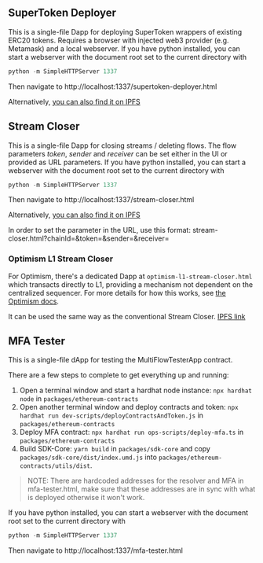 ## SuperToken Deployer

This is a single-file Dapp for deploying SuperToken wrappers of existing ERC20 tokens.
Requires a browser with injected web3 provider (e.g. Metamask) and a local webserver.
If you have python installed, you can start a webserver with the document root set to the current directory with

```python
python -m SimpleHTTPServer 1337
```

Then navigate to http://localhost:1337/supertoken-deployer.html

Alternatively, [you can also find it on IPFS](https://cloudflare-ipfs.com/ipns/k2k4r8mh72qtu8510x7okj8c78nijugxr53edj7nxs8yecqy7zlyh4rz/supertoken-deployer.html)

## Stream Closer

This is a single-file Dapp for closing streams / deleting flows.
The flow parameters _token_, _sender_ and _receiver_ can be set either in the UI or provided as URL parameters.
If you have python installed, you can start a webserver with the document root set to the current directory with

```python
python -m SimpleHTTPServer 1337
```

Then navigate to http://localhost:1337/stream-closer.html

Alternatively, [you can also find it on IPFS](https://cloudflare-ipfs.com/ipns/k2k4r8mh72qtu8510x7okj8c78nijugxr53edj7nxs8yecqy7zlyh4rz/stream-closer.html)

In order to set the parameter in the URL, use this format:
stream-closer.html?chainId=<chainId>&token=<tokenAddress>&sender=<senderAddress>&receiver=<receiverAddress>

### Optimism L1 Stream Closer

For Optimism, there's a dedicated Dapp at `optimism-l1-stream-closer.html` which transacts directly to L1, providing a mechanism not dependent on the centralized sequencer.
For more details for how this works, see [the Optimism docs](https://github.com/ethereum-optimism/optimism/blob/develop/specs/deposits.md).

It can be used the same way as the conventional Stream Closer. [IPFS link](https://cloudflare-ipfs.com/ipns/k2k4r8mh72qtu8510x7okj8c78nijugxr53edj7nxs8yecqy7zlyh4rz/optimism-l1-stream-closer.html)

## MFA Tester

This is a single-file dApp for testing the MultiFlowTesterApp contract.

There are a few steps to complete to get everything up and running:

1. Open a terminal window and start a hardhat node instance: `npx hardhat node` in `packages/ethereum-contracts`
2. Open another terminal window and deploy contracts and token: `npx hardhat run dev-scripts/deployContractsAndToken.js` in `packages/ethereum-contracts`
3. Deploy MFA contract: `npx hardhat run ops-scripts/deploy-mfa.ts` in `packages/ethereum-contracts`
4. Build SDK-Core: `yarn build` in `packages/sdk-core` and copy `packages/sdk-core/dist/index.umd.js` into `packages/ethereum-contracts/utils/dist`.

> NOTE: There are hardcoded addresses for the resolver and MFA in mfa-tester.html, make sure that these addresses are in sync with what is deployed otherwise it won't work.

If you have python installed, you can start a webserver with the document root set to the current directory with

```python
python -m SimpleHTTPServer 1337
```

Then navigate to http://localhost:1337/mfa-tester.html
